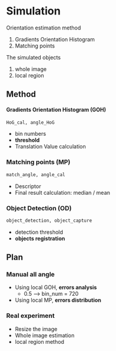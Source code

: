 # Simulation

Orientation estimation method

1. Gradients Orientation Histogram
2. Matching points

The simulated objects

1. whole image
2. local region

## Method

#### Gradients Orientation Histogram (GOH)

```python
HoG_cal, angle_HoG
```

- bin numbers
- **threshold**
- Translation Value calculation

### Matching points (MP)

```python
match_angle, angle_cal
```

- Descriptor
- Final result calculation: median / mean

### Object Detection (OD)

```python
object_detection, object_capture
```

- detection threshold
- **objects registration**

## Plan

### Manual all angle

- Using local GOH, **errors analysis**
  - 0.5 --> bin_num = 720
-  Using local MP, **errors distribution** 

### Real experiment

- Resize the image
- Whole image estimation
- local region method